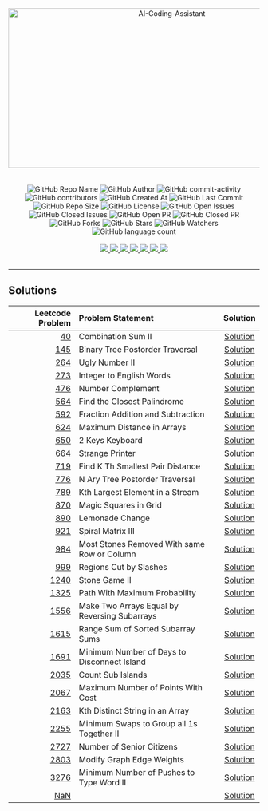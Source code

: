 <div align="center">
    <img src="https://socialify.git.ci/yashksaini-coder/August-Leetcode-Daily-2024/image?forks=1&issues=1&language=1&name=1&pattern=Diagonal%20Stripes&pulls=1&stargazers=1&theme=Auto" alt="AI-Coding-Assistant" width="640" height="320" />
</div>
<br><br>

<div align="center">
    <img alt="GitHub Repo Name" src="https://img.shields.io/badge/Repo-August_Leetcode_Daily_2024-blue">
    <img alt="GitHub Author" src="https://img.shields.io/badge/Author-Yash%20K.%20Saini-1D3557">
    <img alt="GitHub commit-activity" src="https://img.shields.io/github/commit-activity/t/yashksaini-coder/August-Leetcode-Daily-2024">
    <img alt="GitHub contributors" src="https://img.shields.io/github/contributors/yashksaini-coder/August-Leetcode-Daily-2024">
    <img alt="GitHub Created At" src="https://img.shields.io/github/created-at/yashksaini-coder/August-Leetcode-Daily-2024">
    <img alt="GitHub Last Commit" src="https://img.shields.io/github/last-commit/yashksaini-coder/August-Leetcode-Daily-2024">
    <img alt="GitHub Repo Size" src="https://img.shields.io/github/repo-size/yashksaini-coder/August-Leetcode-Daily-2024">
    <img alt="GitHub License" src="https://img.shields.io/github/license/yashksaini-coder/August-Leetcode-Daily-2024">
    <img alt="GitHub Open Issues" src="https://img.shields.io/github/issues/yashksaini-coder/August-Leetcode-Daily-2024">
    <img alt="GitHub Closed Issues" src="https://img.shields.io/github/issues-closed/yashksaini-coder/August-Leetcode-Daily-2024">
    <img alt="GitHub Open PR" src="https://img.shields.io/github/issues-pr/yashksaini-coder/August-Leetcode-Daily-2024">
    <img alt="GitHub Closed PR" src="https://img.shields.io/github/issues-pr-closed/yashksaini-coder/August-Leetcode-Daily-2024">
    <img alt="GitHub Forks" src="https://img.shields.io/github/forks/yashksaini-coder/August-Leetcode-Daily-2024">
    <img alt="GitHub Stars" src="https://img.shields.io/github/stars/yashksaini-coder/August-Leetcode-Daily-2024">
    <img alt="GitHub Watchers" src="https://img.shields.io/github/watchers/yashksaini-coder/August-Leetcode-Daily-2024">
    <img alt="GitHub language count" src="https://img.shields.io/github/languages/count/yashksaini-coder/August-Leetcode-Daily-2024">
</div>
<br>

<div align='center'>
    <a href="mailto:ys3853428@gmail.com"> <img src="https://img.shields.io/badge/Gmail-D14836?style=for-the-badge&logo=gmail&logoColor=white"> </a>
    <a href="https://github.com/yashksaini-coder"> <img src="https://img.shields.io/badge/GitHub-100000?style=for-the-badge&logo=github&logoColor=white"> </a>
    <a href="https://medium.com/@yashksaini"> <img src="https://img.shields.io/badge/Medium-12100E?style=for-the-badge&logo=medium&logoColor=white"> </a>
    <a href="https://www.linkedin.com/in/yashksaini/"> <img src="https://img.shields.io/badge/LinkedIn-0077B5?style=for-the-badge&logo=linkedin&logoColor=white"> </a>
    <a href="https://bento.me/yashksaini"> <img src="https://img.shields.io/badge/Bento-768CFF.svg?style=for-the-badge&logo=Bento&logoColor=white"> </a>
    <a href="https://www.instagram.com/yashksaini.codes/"> <img src="https://img.shields.io/badge/Instagram-%23FF006E.svg?style=for-the-badge&logo=Instagram&logoColor=white"> </a>
    <a href="https://twitter.com/EasycodesDev"> <img src="https://img.shields.io/badge/X-%23000000.svg?style=for-the-badge&logo=X&logoColor=white"> </a>
</div>
<br>

---

## Solutions

<!-- SOLUTIONS TABLE BEGIN -->

| Leetcode Problem | Problem Statement | Solution |
|---:|:-----|:----:|
| [40](https://leetcode.com/problems/combination-sum-ii/) | Combination Sum II | [Solution](./40-combination-sum-ii/combination-sum-ii.java) |
| [145](https://leetcode.com/problems/binary-tree-postorder-traversal/) | Binary Tree Postorder Traversal | [Solution](./145-binary-tree-postorder-traversal/binary-tree-postorder-traversal.java) |
| [264](https://leetcode.com/problems/ugly-number-ii/) | Ugly Number II | [Solution](./264-ugly-number-ii/ugly-number-ii.java) |
| [273](https://leetcode.com/problems/integer-to-english-words/) | Integer to English Words | [Solution](./273-integer-to-english-words/integer-to-english-words.java) |
| [476](https://leetcode.com/problems/number-complement/) | Number Complement | [Solution](./476-number-complement/number-complement.java) |
| [564](https://leetcode.com/problems/find-the-closest-palindrome/) | Find the Closest Palindrome | [Solution](./564-find-the-closest-palindrome/find-the-closest-palindrome.java) |
| [592](https://leetcode.com/problems/fraction-addition-and-subtraction/) | Fraction Addition and Subtraction | [Solution](./592-fraction-addition-and-subtraction/fraction-addition-and-subtraction.java) |
| [624](https://leetcode.com/problems/maximum-distance-in-arrays/) | Maximum Distance in Arrays | [Solution](./624-maximum-distance-in-arrays/maximum-distance-in-arrays.java) |
| [650](https://leetcode.com/problems/2-keys-keyboard/) | 2 Keys Keyboard | [Solution](./650-2-keys-keyboard/2-keys-keyboard.java) |
| [664](https://leetcode.com/problems/strange-printer/) | Strange Printer | [Solution](./664-strange-printer/strange-printer.java) |
| [719](https://leetcode.com/problems/find-k-th-smallest-pair-distance/) | Find K Th Smallest Pair Distance | [Solution](./719-find-k-th-smallest-pair-distance/find-k-th-smallest-pair-distance.java) |
| [776](https://leetcode.com/problems/n-ary-tree-postorder-traversal/) | N Ary Tree Postorder Traversal | [Solution](./776-n-ary-tree-postorder-traversal/n-ary-tree-postorder-traversal.java) |
| [789](https://leetcode.com/problems/kth-largest-element-in-a-stream/) | Kth Largest Element in a Stream | [Solution](./789-kth-largest-element-in-a-stream/kth-largest-element-in-a-stream.java) |
| [870](https://leetcode.com/problems/magic-squares-in-grid/) | Magic Squares in Grid | [Solution](./870-magic-squares-in-grid/magic-squares-in-grid.java) |
| [890](https://leetcode.com/problems/lemonade-change/) | Lemonade Change | [Solution](./890-lemonade-change/lemonade-change.java) |
| [921](https://leetcode.com/problems/spiral-matrix-iii/) | Spiral Matrix III | [Solution](./921-spiral-matrix-iii/spiral-matrix-iii.java) |
| [984](https://leetcode.com/problems/most-stones-removed-with-same-row-or-column/) | Most Stones Removed With same Row or Column | [Solution](./984-most-stones-removed-with-same-row-or-column/most-stones-removed-with-same-row-or-column.java) |
| [999](https://leetcode.com/problems/regions-cut-by-slashes/) | Regions Cut by Slashes | [Solution](./999-regions-cut-by-slashes/regions-cut-by-slashes.java) |
| [1240](https://leetcode.com/problems/stone-game-ii/) | Stone Game II | [Solution](./1240-stone-game-ii/stone-game-ii.java) |
| [1325](https://leetcode.com/problems/path-with-maximum-probability/) | Path With Maximum Probability | [Solution](./1325-path-with-maximum-probability/path-with-maximum-probability.java) |
| [1556](https://leetcode.com/problems/make-two-arrays-equal-by-reversing-subarrays/) | Make Two Arrays Equal by Reversing Subarrays | [Solution](./1556-make-two-arrays-equal-by-reversing-subarrays/make-two-arrays-equal-by-reversing-subarrays.java) |
| [1615](https://leetcode.com/problems/range-sum-of-sorted-subarray-sums/) | Range Sum of Sorted Subarray Sums | [Solution](./1615-range-sum-of-sorted-subarray-sums/range-sum-of-sorted-subarray-sums.java) |
| [1691](https://leetcode.com/problems/minimum-number-of-days-to-disconnect-island/) | Minimum Number of Days to Disconnect Island | [Solution](./1691-minimum-number-of-days-to-disconnect-island/minimum-number-of-days-to-disconnect-island.java) |
| [2035](https://leetcode.com/problems/count-sub-islands/) | Count Sub Islands | [Solution](./2035-count-sub-islands/count-sub-islands.java) |
| [2067](https://leetcode.com/problems/maximum-number-of-points-with-cost/) | Maximum Number of Points With Cost | [Solution](./2067-maximum-number-of-points-with-cost/maximum-number-of-points-with-cost.java) |
| [2163](https://leetcode.com/problems/kth-distinct-string-in-an-array/) | Kth Distinct String in an Array | [Solution](./2163-kth-distinct-string-in-an-array/kth-distinct-string-in-an-array.java) |
| [2255](https://leetcode.com/problems/minimum-swaps-to-group-all-1s-together-ii/) | Minimum Swaps to Group all 1s Together II | [Solution](./2255-minimum-swaps-to-group-all-1s-together-ii/minimum-swaps-to-group-all-1s-together-ii.java) |
| [2727](https://leetcode.com/problems/number-of-senior-citizens/) | Number of Senior Citizens | [Solution](./2727-number-of-senior-citizens/number-of-senior-citizens.java) |
| [2803](https://leetcode.com/problems/modify-graph-edge-weights/) | Modify Graph Edge Weights | [Solution](./2803-modify-graph-edge-weights/modify-graph-edge-weights.java) |
| [3276](https://leetcode.com/problems/minimum-number-of-pushes-to-type-word-ii/) | Minimum Number of Pushes to Type Word II | [Solution](./3276-minimum-number-of-pushes-to-type-word-ii/minimum-number-of-pushes-to-type-word-ii.java) |
| [NaN](https://leetcode.com/problems//) |  | [Solution](./scripts/.java) |
<!-- SOLUTIONS TABLE END -->

<br>